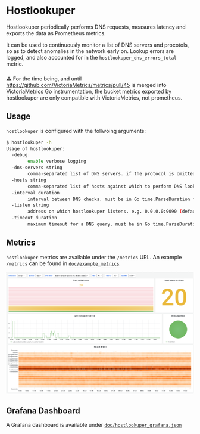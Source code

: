 # Hostlookuper

Hostlookuper periodically performs DNS requests, measures latency and exports
the data as Prometheus metrics.

It can be used to continuously monitor a list of DNS servers and procotols, so
as to detect anomalies in the network early on. Lookup errors are logged, and
also accounted for in the `hostlookuper_dns_errors_total` metric.

###

⚠️ For the time being, and until
https://github.com/VictoriaMetrics/metrics/pull/45 is merged into
VictoriaMetrics Go instrumentation, the bucket metrics exported by hostlookuper
are only compatible with VictoriaMetrics, not prometheus.

## Usage

`hostlookuper` is configured with the follwoing arguments:

```bash
$ hostlookuper -h
Usage of hostlookuper:
  -debug
        enable verbose logging
  -dns-servers string
        comma-separated list of DNS servers. if the protocol is omitted, udp is implied, and if the port is omitted, 53 is implied (default "udp://9.9.9.9:53,udp://8.8.8.8:53,udp://one.one.one.one:53")
  -hosts string
        comma-separated list of hosts against which to perform DNS lookups (default "google.ch,ch.ch")
  -interval duration
        interval between DNS checks. must be in Go time.ParseDuration format, e.g. 5s or 5m or 1h, etc (default 5s)
  -listen string
        address on which hostlookuper listens. e.g. 0.0.0.0:9090 (default ":9090")
  -timeout duration
        maximum timeout for a DNS query. must be in Go time.ParseDuration format, e.g. 5s or 5m or 1h, etc (default 5s)
```

## Metrics

`hostlookuper` metrics are available under the `/metrics` URL. An example
`/metrics` can be found in [`doc/example_metrics`](./doc/example_metrics)

![Grafana dashboard](./doc/grafana_example.png)
## Grafana Dashboard

A Grafana dashboard is available under [`doc/hostlookuper_grafana.json`](./doc/hostlookuper_grafana.json)



